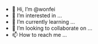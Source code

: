 - 👋 Hi, I’m @wonfei
- 👀 I’m interested in ...
- 🌱 I’m currently learning ...
- 💞️ I’m looking to collaborate on ...
- 📫 How to reach me ...

<!---
wonfei/wonfei is a ✨ special ✨ repository because its `README.md` (this file) appears on your GitHub profile.
You can click the Preview link to take a look at your changes.
--->
